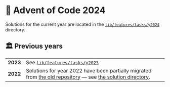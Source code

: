 # :gift: Advent of Code 2024

Solutions for the current year are located in the
[`lib/features/tasks/y2024`](./lib/features/tasks/y2024) directory.

## :classical_building: Previous years

<table>
<tr>
    <td>
        <b>2023</b>
    </td>
    <td>
        See <a href="./lib/features/tasks/y2023"><code>lib/features/tasks/y2023</code></a>
    </td>
</tr>
<tr>
    <td>
        <b>2022</b>
    </td>
    <td>
        Solutions for year 2022 have been partially migrated from <a href="https://github.com/PiotrRogulski/advent-of-code-y2022">the old repository</a> — see <a href="./lib/features/tasks/y2022">the solution directory</a>.
    </td>
</tr>
</table>
